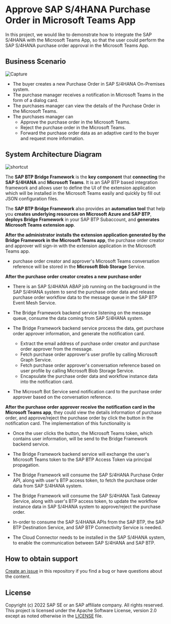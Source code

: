 # Approve SAP S/4HANA Purchase Order in Microsoft Teams App
In this project, we would like to demonstrate how to integrate the SAP S/4HANA with the Microsoft Teams App, so that the user could perform the SAP S/4HANA purchase order approval in the Microsoft Teams App.

## Business Scenario

![Capture](https://user-images.githubusercontent.com/29527722/208214036-a1ac0fa6-1a00-4a21-bba4-850d609fac72.PNG)

- The buyer creates a new Purchase Order in SAP S/4HANA On-Premises system.
- The purchase manager receives a notification in Microsoft Teams in the form of a dialog card.
- The purchases manager can view the details of the Purchase Order in the Microsoft Teams.
- The purchases manager can 
  - Approve the purchase order in the Microsoft Teams.
  - Reject the purchase order in the Microsoft Teams.
  - Forward the purchase order data as an adaptive card to the buyer and request more information.

## System Architecture Diagram

![shortcut](https://user-images.githubusercontent.com/29527722/210670777-e5465805-3156-404d-9a32-1eed1512f17f.png)

The **SAP BTP Bridge Framework** is the **key component** that **connecting** the **SAP S/4HANA** and **Microsoft Teams**. It is an SAP BTP based integration framework and allows user to define the UI of the extension application which will be installed in the Microsoft Teams easily and quickly by fill out JSON configuration files. 

 
The **SAP BTP Bridge Framework** also provides an **automation tool** that help you **creates underlying resources on Microsoft Azure and SAP BTP**, **deploys Bridge Framework** in your SAP BTP Subaccount, and **generates Microsoft Teams extension app**. 

 
**After the administrator installs the extension application generated by the Bridge Framework in the Microsoft Teams app**, the purchase order creator and approver will sign-in with the extension application in the Microsoft Teams app.

  - purchase order creator and approver's Microsoft Teams conversation reference will be stored in the **Microsoft Blob Storage** Service.
 

**After the purchase order creator creates a new purchase order**

  - There is an SAP S/4HANA ABAP job running on the background in the SAP S/4HANA system to send the purchase order data and release purchase order workflow data to the message queue in the SAP BTP Event Mesh Service.
  
  - The Bridge Framework backend service listening on the message queue, consume the data coming from SAP S/4HANA system.
  
  - The Bridge Framework backend service process the data, get purchase order approver information, and generate the notification card.
  
    - Extract the email address of purchase order creator and purchase order approver from the message.
    - Fetch purchase order approver's user profile by calling Microsoft Graph Service.
    - Fetch purchase order approver's conversation reference based on user profile by calling Microsoft Blob Storage Service.
    - Encapsulate the purchase order data and workflow instance data into the notification card.
  - The Microsoft Bot Service send notification card to the purchase order approver based on the conversation reference.
 

**After the purchase order approver receive the notification card in the Microsoft Teams app**, they could view the details information of purchase order, and approve/reject the purchase order by click the button in the notification card. The implementation of this functionality is

  - Once the user clicks the button, the Microsoft Teams token, which contains user information, will be send to the Bridge Framework backend service.

  - The Bridge Framework backend service will exchange the user's Microsoft Teams token to the SAP BTP Access Token via principal propagation.
  
  - The Bridge Framework will consume the SAP S/4HANA Purchase Order API, along with user's BTP access token, to fetch the purchase order data from SAP S/4HANA system.

  - The Bridge Framework will consume the SAP S/4HANA Task Gateway Service, along with user's BTP access token, to update the workflow instance data in SAP S/4HANA system to approve/reject the purchase order.
  
  - In-order to consume the SAP S/4HANA APIs from the SAP BTP, the SAP BTP Destination Service, and SAP BTP Connectivity Service is needed.
  
  - The Cloud Connector needs to be installed in the SAP S/4HANA system, to enable the communication between SAP S/4HANA and SAP BTP.

## How to obtain support
[Create an issue](https://github.com/SAP-samples/<repository-name>/issues) in this repository if you find a bug or have questions about the content.
 
## License
Copyright (c) 2022 SAP SE or an SAP affiliate company. All rights reserved. This project is licensed under the Apache Software License, version 2.0 except as noted otherwise in the [LICENSE](LICENSE) file.
